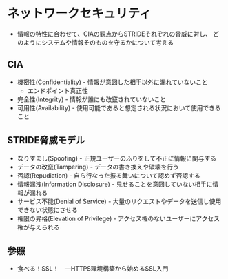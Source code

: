 # ネットワークセキュリティ
- 情報の特性に合わせて、CIAの観点からSTRIDEそれぞれの脅威に対し、
  どのようにシステムや情報そのものを守るかについて考える

## CIA
- 機密性(Confidentiality) - 情報が意図した相手以外に漏れていないこと
  - エンドポイント真正性
- 完全性(Integrity) - 情報が誰にも改竄されていないこと
- 可用性(Availability) - 使用可能であると想定される状況において使用できること

## STRIDE脅威モデル
- なりすまし(Spoofing) - 正規ユーザーのふりをして不正に情報に関与する
- データの改竄(Tampering) - データの書き換えや破壊を行う
- 否認(Repudiation) - 自ら行なった振る舞いについて認めず否認する
- 情報漏洩(Information Disclosure) - 見せることを意図していない相手に情報が漏れる
- サービス不能(Denial of Service) - 大量のリクエストやデータを送信し使用できない状態にさせる
- 権限の昇格(Elevation of Privilege) - アクセス権のないユーザーにアクセス権が与えられる

## 参照
- 食べる！SSL！　―HTTPS環境構築から始めるSSL入門
